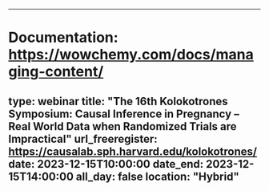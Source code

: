 
---
# Documentation: https://wowchemy.com/docs/managing-content/
type: webinar
title: "The 16th Kolokotrones Symposium: Causal Inference in Pregnancy – Real World Data when Randomized Trials are Impractical"
url_freeregister: https://causalab.sph.harvard.edu/kolokotrones/
date: 2023-12-15T10:00:00
date_end: 2023-12-15T14:00:00
all_day: false
location: "Hybrid"
---
